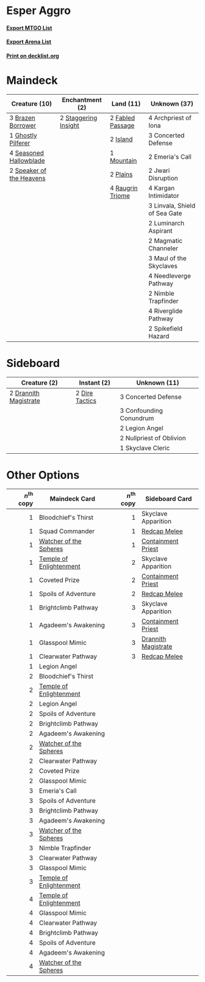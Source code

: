 # Esper Aggro

#### [Export MTGO List](../collection/Esper%20Aggro/Esper%20Aggro.txt)
#### [Export Arena List](../collection/Esper%20Aggro/Esper%20Aggro_arena.txt)
#### [Print on decklist.org](http://decklist.org/?deckmain=4%09Archpriest%20of%20Iona%0A3%09Brazen%20Borrower%0A3%09Concerted%20Defense%0A2%09Emeria's%20Call%0A2%09Fabled%20Passage%0A1%09Ghostly%20Pilferer%0A2%09Island%0A2%09Jwari%20Disruption%0A4%09Kargan%20Intimidator%0A3%09Linvala,%20Shield%20of%20Sea%20Gate%0A2%09Luminarch%20Aspirant%0A2%09Magmatic%20Channeler%0A3%09Maul%20of%20the%20Skyclaves%0A1%09Mountain%0A4%09Needleverge%20Pathway%0A2%09Nimble%20Trapfinder%0A2%09Plains%0A4%09Raugrin%20Triome%0A4%09Riverglide%20Pathway%0A4%09Seasoned%20Hallowblade%0A2%09Speaker%20of%20the%20Heavens%0A2%09Spikefield%20Hazard%0A2%09Staggering%20Insight&deckside=3%09Concerted%20Defense%0A3%09Confounding%20Conundrum%0A2%09Dire%20Tactics%0A2%09Drannith%20Magistrate%0A2%09Legion%20Angel%0A2%09Nullpriest%20of%20Oblivion%0A1%09Skyclave%20Cleric)
# Maindeck

|                                           Creature (10)                                           |                                        Enchantment (2)                                        |                                         Land (11)                                         |        Unknown (37)         |
|---------------------------------------------------------------------------------------------------|-----------------------------------------------------------------------------------------------|-------------------------------------------------------------------------------------------|-----------------------------|
|3 [Brazen Borrower](http://gatherer.wizards.com/Pages/Card/Details.aspx?multiverseid=473001)       |2 [Staggering Insight](http://gatherer.wizards.com/Pages/Card/Details.aspx?multiverseid=476479)|2 [Fabled Passage](http://gatherer.wizards.com/Pages/Card/Details.aspx?multiverseid=473206)|4 Archpriest of Iona         |
|1 [Ghostly Pilferer](http://gatherer.wizards.com/Pages/Card/Details.aspx?multiverseid=488249)      |                                                                                               |2 [Island](http://gatherer.wizards.com/Pages/Card/Details.aspx?multiverseid=439857)        |3 Concerted Defense          |
|4 [Seasoned Hallowblade](http://gatherer.wizards.com/Pages/Card/Details.aspx?multiverseid=485357)  |                                                                                               |1 [Mountain](http://gatherer.wizards.com/Pages/Card/Details.aspx?multiverseid=439859)      |2 Emeria's Call              |
|2 [Speaker of the Heavens](http://gatherer.wizards.com/Pages/Card/Details.aspx?multiverseid=488246)|                                                                                               |2 [Plains](http://gatherer.wizards.com/Pages/Card/Details.aspx?multiverseid=439856)        |2 Jwari Disruption           |
|                                                                                                   |                                                                                               |4 [Raugrin Triome](http://gatherer.wizards.com/Pages/Card/Details.aspx?multiverseid=479771)|4 Kargan Intimidator         |
|                                                                                                   |                                                                                               |                                                                                           |3 Linvala, Shield of Sea Gate|
|                                                                                                   |                                                                                               |                                                                                           |2 Luminarch Aspirant         |
|                                                                                                   |                                                                                               |                                                                                           |2 Magmatic Channeler         |
|                                                                                                   |                                                                                               |                                                                                           |3 Maul of the Skyclaves      |
|                                                                                                   |                                                                                               |                                                                                           |4 Needleverge Pathway        |
|                                                                                                   |                                                                                               |                                                                                           |2 Nimble Trapfinder          |
|                                                                                                   |                                                                                               |                                                                                           |4 Riverglide Pathway         |
|                                                                                                   |                                                                                               |                                                                                           |2 Spikefield Hazard          |


# Sideboard

|                                          Creature (2)                                          |                                       Instant (2)                                       |      Unknown (11)      |
|------------------------------------------------------------------------------------------------|-----------------------------------------------------------------------------------------|------------------------|
|2 [Drannith Magistrate](http://gatherer.wizards.com/Pages/Card/Details.aspx?multiverseid=479531)|2 [Dire Tactics](http://gatherer.wizards.com/Pages/Card/Details.aspx?multiverseid=479703)|3 Concerted Defense     |
|                                                                                                |                                                                                         |3 Confounding Conundrum |
|                                                                                                |                                                                                         |2 Legion Angel          |
|                                                                                                |                                                                                         |2 Nullpriest of Oblivion|
|                                                                                                |                                                                                         |1 Skyclave Cleric       |


# Other Options

|*n*<sup>th</sup> copy|                                          Maindeck Card                                           |*n*<sup>th</sup> copy|                                        Sideboard Card                                        |
|--------------------:|--------------------------------------------------------------------------------------------------|--------------------:|----------------------------------------------------------------------------------------------|
|                    1|Bloodchief's Thirst                                                                               |                    1|Skyclave Apparition                                                                           |
|                    1|Squad Commander                                                                                   |                    1|[Redcap Melee](http://gatherer.wizards.com/Pages/Card/Details.aspx?multiverseid=473097)       |
|                    1|[Watcher of the Spheres](http://gatherer.wizards.com/Pages/Card/Details.aspx?multiverseid=485550) |                    1|[Containment Priest](http://gatherer.wizards.com/Pages/Card/Details.aspx?multiverseid=389470) |
|                    1|[Temple of Enlightenment](http://gatherer.wizards.com/Pages/Card/Details.aspx?multiverseid=378535)|                    2|Skyclave Apparition                                                                           |
|                    1|Coveted Prize                                                                                     |                    2|[Containment Priest](http://gatherer.wizards.com/Pages/Card/Details.aspx?multiverseid=389470) |
|                    1|Spoils of Adventure                                                                               |                    2|[Redcap Melee](http://gatherer.wizards.com/Pages/Card/Details.aspx?multiverseid=473097)       |
|                    1|Brightclimb Pathway                                                                               |                    3|Skyclave Apparition                                                                           |
|                    1|Agadeem's Awakening                                                                               |                    3|[Containment Priest](http://gatherer.wizards.com/Pages/Card/Details.aspx?multiverseid=389470) |
|                    1|Glasspool Mimic                                                                                   |                    3|[Drannith Magistrate](http://gatherer.wizards.com/Pages/Card/Details.aspx?multiverseid=479531)|
|                    1|Clearwater Pathway                                                                                |                    3|[Redcap Melee](http://gatherer.wizards.com/Pages/Card/Details.aspx?multiverseid=473097)       |
|                    1|Legion Angel                                                                                      |                     |                                                                                              |
|                    2|Bloodchief's Thirst                                                                               |                     |                                                                                              |
|                    2|[Temple of Enlightenment](http://gatherer.wizards.com/Pages/Card/Details.aspx?multiverseid=378535)|                     |                                                                                              |
|                    2|Legion Angel                                                                                      |                     |                                                                                              |
|                    2|Spoils of Adventure                                                                               |                     |                                                                                              |
|                    2|Brightclimb Pathway                                                                               |                     |                                                                                              |
|                    2|Agadeem's Awakening                                                                               |                     |                                                                                              |
|                    2|[Watcher of the Spheres](http://gatherer.wizards.com/Pages/Card/Details.aspx?multiverseid=485550) |                     |                                                                                              |
|                    2|Clearwater Pathway                                                                                |                     |                                                                                              |
|                    2|Coveted Prize                                                                                     |                     |                                                                                              |
|                    2|Glasspool Mimic                                                                                   |                     |                                                                                              |
|                    3|Emeria's Call                                                                                     |                     |                                                                                              |
|                    3|Spoils of Adventure                                                                               |                     |                                                                                              |
|                    3|Brightclimb Pathway                                                                               |                     |                                                                                              |
|                    3|Agadeem's Awakening                                                                               |                     |                                                                                              |
|                    3|[Watcher of the Spheres](http://gatherer.wizards.com/Pages/Card/Details.aspx?multiverseid=485550) |                     |                                                                                              |
|                    3|Nimble Trapfinder                                                                                 |                     |                                                                                              |
|                    3|Clearwater Pathway                                                                                |                     |                                                                                              |
|                    3|Glasspool Mimic                                                                                   |                     |                                                                                              |
|                    3|[Temple of Enlightenment](http://gatherer.wizards.com/Pages/Card/Details.aspx?multiverseid=378535)|                     |                                                                                              |
|                    4|[Temple of Enlightenment](http://gatherer.wizards.com/Pages/Card/Details.aspx?multiverseid=378535)|                     |                                                                                              |
|                    4|Glasspool Mimic                                                                                   |                     |                                                                                              |
|                    4|Clearwater Pathway                                                                                |                     |                                                                                              |
|                    4|Brightclimb Pathway                                                                               |                     |                                                                                              |
|                    4|Spoils of Adventure                                                                               |                     |                                                                                              |
|                    4|Agadeem's Awakening                                                                               |                     |                                                                                              |
|                    4|[Watcher of the Spheres](http://gatherer.wizards.com/Pages/Card/Details.aspx?multiverseid=485550) |                     |                                                                                              |

